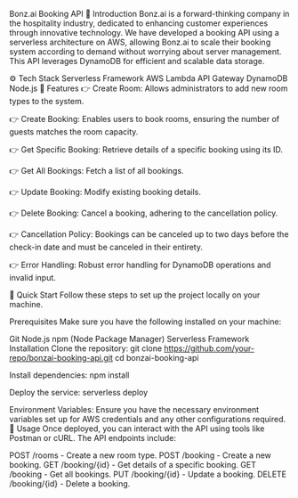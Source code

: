 Bonz.ai Booking API
🤖 Introduction
Bonz.ai is a forward-thinking company in the hospitality industry, dedicated to enhancing customer experiences through innovative technology. We have developed a booking API using a serverless architecture on AWS, allowing Bonz.ai to scale their booking system according to demand without worrying about server management. This API leverages DynamoDB for efficient and scalable data storage.

⚙️ Tech Stack
Serverless Framework
AWS Lambda
API Gateway
DynamoDB
Node.js
🔋 Features
👉 Create Room: Allows administrators to add new room types to the system.

👉 Create Booking: Enables users to book rooms, ensuring the number of guests matches the room capacity.

👉 Get Specific Booking: Retrieve details of a specific booking using its ID.

👉 Get All Bookings: Fetch a list of all bookings.

👉 Update Booking: Modify existing booking details.

👉 Delete Booking: Cancel a booking, adhering to the cancellation policy.

👉 Cancellation Policy: Bookings can be canceled up to two days before the check-in date and must be canceled in their entirety.

👉 Error Handling: Robust error handling for DynamoDB operations and invalid input.

🤸 Quick Start
Follow these steps to set up the project locally on your machine.

Prerequisites
Make sure you have the following installed on your machine:

Git
Node.js
npm (Node Package Manager)
Serverless Framework
Installation
Clone the repository:
git clone https://github.com/your-repo/bonzai-booking-api.git
cd bonzai-booking-api

Install dependencies:
npm install

Deploy the service:
serverless deploy

Environment Variables: Ensure you have the necessary environment variables set up for AWS credentials and any other configurations required.
🚀 Usage
Once deployed, you can interact with the API using tools like Postman or cURL. The API endpoints include:

POST /rooms - Create a new room type.
POST /booking - Create a new booking.
GET /booking/{id} - Get details of a specific booking.
GET /booking - Get all bookings.
PUT /booking/{id} - Update a booking.
DELETE /booking/{id} - Delete a booking.
